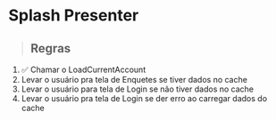 # Splash Presenter

> ## Regras
1. ✅ Chamar o LoadCurrentAccount
2. Levar o usuário pra tela de Enquetes se tiver dados no cache
3. Levar o usuário para tela de Login se não tiver dados no cache
4. Levar o usuário pra tela de Login se der erro ao carregar dados do cache